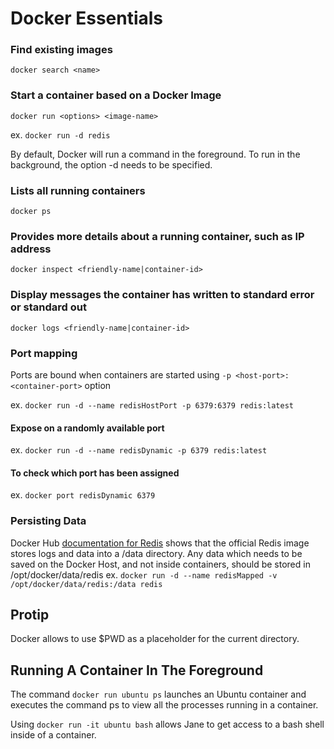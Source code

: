 # Docker Essentials

### Find existing images
`docker search <name>`

### Start a container based on a Docker Image
`docker run <options> <image-name>`

ex. `docker run -d redis`

By default, Docker will run a command in the foreground. To run in the background, the option -d needs to be specified.

### Lists all running containers
`docker ps`

### Provides more details about a running container, such as IP address
`docker inspect <friendly-name|container-id>`

### Display messages the container has written to standard error or standard out
`docker logs <friendly-name|container-id>`

### Port mapping
Ports are bound when containers are started using `-p <host-port>:<container-port>` option

ex. `docker run -d --name redisHostPort -p 6379:6379 redis:latest`

#### Expose on a randomly available port
ex. `docker run -d --name redisDynamic -p 6379 redis:latest`

#### To check which port has been assigned
ex. `docker port redisDynamic 6379`

### Persisting Data
Docker Hub [documentation for Redis](https://hub.docker.com/_/redis/) shows that the official Redis image stores logs and data into a /data directory.
Any data which needs to be saved on the Docker Host, and not inside containers, should be stored in /opt/docker/data/redis
ex. `docker run -d --name redisMapped -v /opt/docker/data/redis:/data redis`

## Protip
Docker allows to use $PWD as a placeholder for the current directory.

## Running A Container In The Foreground
The command `docker run ubuntu ps` launches an Ubuntu container and executes the command ps to view all the processes running in a container.

Using `docker run -it ubuntu bash` allows Jane to get access to a bash shell inside of a container.

